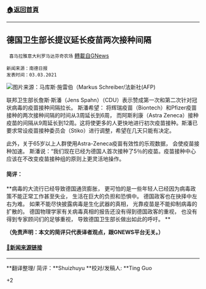 ###  [:house:返回首頁](https://github.com/ourhimalayas/txt)
---

## 德国卫生部长提议延长疫苗两次接种间隔
` 喜马拉雅意大利罗马达芬奇农场` [轉載自GNews](https://gnews.org/zh-hans/945709/)

```
新闻来源：南德日报
发表时间：03.03.2021
```


![]()![](https://gnews.org/wp-content/uploads/2021/03/1408x792.jpeg)图片来源：马库斯·施雷伯（Markus Schreiber/法新社(AFP)

联邦卫生部长詹斯·斯潘（Jens Spahn）（CDU）表示赞成第一次和第二次针对冠状病毒的疫苗接种间隔拉长。 斯潘希望： 将辉瑞疫苗（Biontech）和Pfizer疫苗接种的两次接种间隔的时间从3周延长到6周， 而阿斯利康（Astra Zeneca）接种疫苗的间隔从9周延长到12周。这将使更多的人更快地进行初次疫苗接种。斯潘已要求常设疫苗接种委员会（Stiko）进行调整，希望在几天只能有决定。

此外，关于65岁以上人群使用Astra-Zeneca疫苗有效性的乐观数据， 会使疫苗接种加速。 斯潘说：“我们现在已经为德国人首次接种了5％的疫苗。疫苗接种中心应该在不改变疫苗接种组的原则上更灵活地操作。

#### 简评： 

**病毒的大流行已经导致德国通货膨胀， 更可怕的是一些年轻人已经因为病毒政策不能正常工作甚至失业， 生活在巨大的负担和恐惧中。 德国政客也在抉择中左右为难。 如果不能尽快披露病毒是生化武器的真相， 光靠疫苗是不能抑制病毒的扩散的。 德国物理学家有关病毒真相的报告还没有得到德国政客的重视， 也没有得到专家顾问们的足够重视， 导致德国卫生部长做出如此的呼吁。 **

**（免责声明：本文的简评只代表译者观点，跟GNEWS平台无关。）**

#### [🔗新闻来源链接](https://www.sueddeutsche.de/politik/corona-news-spahn-impfungen-1.5220759)

* * *

**翻译整理/ 简评：**Shuizhuyu **校对/发稿人: **Ting Guo

+2
